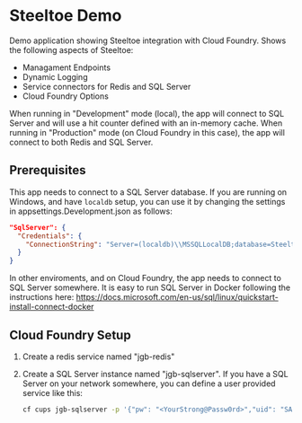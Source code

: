 # Steeltoe Demo

Demo application showing Steeltoe integration with Cloud Foundry. Shows the following aspects of Steeltoe:

- Managament Endpoints
- Dynamic Logging
- Service connectors for Redis and SQL Server
- Cloud Foundry Options

When running in "Development" mode (local), the app will connect to SQL Server and will use a hit counter defined with an
in-memory cache. When running in "Production" mode (on Cloud Foundry in this case), the app will connect to both Redis and SQL Server.

## Prerequisites

This app needs to connect to a SQL Server database. If you are running on Windows, and have `localdb` setup, you can use it by changing
the settings in appsettings.Development.json as follows:

```json
"SqlServer": {
  "Credentials": {
    "ConnectionString": "Server=(localdb)\\MSSQLLocalDB;database=Steeltoe;Trusted_Connection=True;"
  }
}
```

In other enviroments, and on Cloud Foundry, the app needs to connect to SQL Server somewhere. It is easy to run SQL Server
in Docker following the instructions here: https://docs.microsoft.com/en-us/sql/linux/quickstart-install-connect-docker

## Cloud Foundry Setup

1. Create a redis service named "jgb-redis"

1. Create a SQL Server instance named "jgb-sqlserver". If you have a SQL Server on your network somewhere, you can define a user provided service
   like this:

   ```bash
   cf cups jgb-sqlserver -p '{"pw": "<YourStrong@Passw0rd>","uid": "SA","uri": "jdbc:sqlserver://192.168.128.19:1433;databaseName=Steeltoe"}'
   ```
